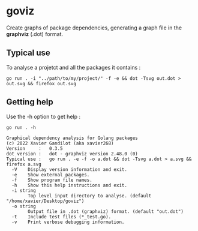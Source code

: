 # goviz

Create graphs of package dependencies, generating a graph file in the **graphviz** (.dot) format.

## Typical use


To analyse a projetct and all the packages it contains :

```
go run . -i "../path/to/my/project/" -f -e && dot -Tsvg out.dot > out.svg && firefox out.svg
```

## Getting help 

Use the -h option to get help :

```
go run . -h

Graphical dependency analysis for Golang packages
(c) 2022 Xavier Gandilot (aka xavier268)
Version     :   0.3.5
dot version :   dot - graphviz version 2.48.0 (0)
Typical use :   go run . -e -f -o a.dot && dot -Tsvg a.dot > a.svg && firefox a.svg
  -V    Display version information and exit.
  -e    Show external packages.
  -f    Show program file names.
  -h    Show this help instructions and exit.
  -i string
        Top level input directory to analyse. (default "/home/xavier/Desktop/goviz")
  -o string
        Output file in .dot (graphviz) format. (default "out.dot")
  -t    Include test files (*_test.go).
  -v    Print verbose debugging information.
```

